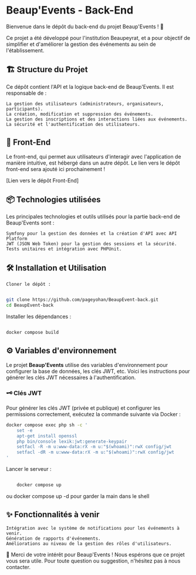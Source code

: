 # Beaup'Events - Back-End

Bienvenue dans le dépôt du back-end du projet Beaup'Events ! 🚀

Ce projet a été développé pour l'institution Beaupeyrat, et a pour objectif de simplifier et d'améliorer la gestion des événements au sein de l'établissement.
## 🏗️ Structure du Projet

Ce dépôt contient l'API et la logique back-end de Beaup'Events. Il est responsable de :

    La gestion des utilisateurs (administrateurs, organisateurs, participants).
    La création, modification et suppression des événements.
    La gestion des inscriptions et des interactions liées aux événements.
    La sécurité et l'authentification des utilisateurs.

## 🚀 Front-End

Le front-end, qui permet aux utilisateurs d'interagir avec l'application de manière intuitive, est hébergé dans un autre dépôt. Le lien vers le dépôt front-end sera ajouté ici prochainement !

[Lien vers le dépôt Front-End]
## 📦 Technologies utilisées

Les principales technologies et outils utilisés pour la partie back-end de Beaup'Events sont :

    Symfony pour la gestion des données et la création d'API avec API Platform
    JWT (JSON Web Token) pour la gestion des sessions et la sécurité.
    Tests unitaires et intégration avec PHPUnit.

## 🛠️ Installation et Utilisation

    Cloner le dépôt :

```bash

git clone https://github.com/pageyohan/BeaupEvent-back.git
cd BeaupEvent-back
```

Installer les dépendances :

```bash

docker compose build
```

## ⚙️ Variables d'environnement

Le projet **Beaup'Events** utilise des variables d'environnement pour configurer la base de données, les clés JWT, etc. Voici les instructions pour générer les clés JWT nécessaires à l'authentification.

### 🗝️ Clés JWT

Pour générer les clés JWT (privée et publique) et configurer les permissions correctement, exécutez la commande suivante via Docker :

```bash
docker compose exec php sh -c '
    set -e
    apt-get install openssl
    php bin/console lexik:jwt:generate-keypair
    setfacl -R -m u:www-data:rX -m u:"$(whoami)":rwX config/jwt
    setfacl -dR -m u:www-data:rX -m u:"$(whoami)":rwX config/jwt
'
``` 

Lancer le serveur :

```bash

    docker compose up
```
ou docker compose up -d pour garder la main dans le shell

## ✨ Fonctionnalités à venir

    Intégration avec le système de notifications pour les événements à venir.
    Génération de rapports d'événements.
    Améliorations au niveau de la gestion des rôles d'utilisateurs.


🎉 Merci de votre intérêt pour Beaup'Events ! Nous espérons que ce projet vous sera utile. Pour toute question ou suggestion, n'hésitez pas à nous contacter.